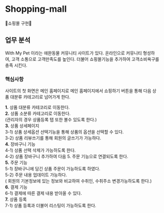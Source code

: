 # Shopping-mall

🛒쇼핑몰 구현🛒


## 업무 분석

With My Pet 이라는 애완동물 커뮤니티 사이트가 있다.
온라인으로 커뮤니티 형성하여, 고객 소통으로 고객만족도를 높인다.
더불어 쇼핑몰기능을 추가하여 고객소비욕구를 충족 시킨다.

### 핵심사항 

사이트의 첫 화면은 메인 홈페이지로 메인 홈페이지에서 
쇼핑하기 버튼을 통해 다음 상품 대분류 카테고리로 넘어가게 한다.

<b>1.</b> 상품 대분류 카테코리로 이동한다.</br>
<b>2.</b> 상품 소분류 카테고리로 이동한다.</br>
(관리자의 경우 상품등록 탭 또한 볼수 있도록 한다.) </br>
<b>3.</b> 상품 상세페이지</br>
3-1) 상품 상세옵션 선택기능을 통해 상품의 옵션을 선택할 수 있다.</br>
3-2) 상품 리뷰쓰기를 통해 회원의 글쓰기가 가능하다.</br>
<b>4.</b> 장바구니 기능</br>
4-1) 상품 선택 삭제가 가능하도록 한다.</br>
4-2) 상품 장바구니 추가하여 다음 5. 주문 기능으로 연결되도록 한다.</br>
<b>5.</b> 주문 기능</br>
5-1) 장바구니에 담긴 상품 주문이 가능하도록 하였다.</br>
5-2) 주문 내용 업데이트 가능하다. </br>
( 회원의 기본정보에 있는 정보와 비교하여 수취인, 수취주소 변경가능하도록 한다.) </br>
<b>6.</b> 결제 기능 </br>
6-1) 결제에 따른 결제 내용 받아올 수 있다.</br>
<b>7.</b> 상품 등록</br>
7-1) 상품 등록과 더불어 리스팅이 가능하도록 한다.</br>
 
